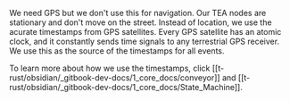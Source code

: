We need GPS but we don't use this for navigation. Our TEA nodes are stationary and don't move on the street. Instead of location, we use the acurate timestamps from GPS satellites. Every GPS satellite has an atomic clock, and it constantly sends time signals to any terrestrial GPS receiver. We use this as the source of the timestamps for all events.

To learn more about how we use the timestamps, click [[t-rust/obsidian/_gitbook-dev-docs/1_core_docs/conveyor]] and [[t-rust/obsidian/_gitbook-dev-docs/1_core_docs/State_Machine]].
